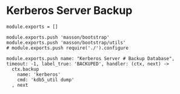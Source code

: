 
# Kerberos Server Backup

    module.exports = []
    
    module.exports.push 'masson/bootstrap'
    module.exports.push 'masson/bootstrap/utils'
    # module.exports.push require('./').configure

    module.exports.push name: "Kerberos Server # Backup Database", timeout: -1, label_true: 'BACKUPED', handler: (ctx, next) ->
      ctx.backup
        name: 'kerberos'
        cmd: 'kdb5_util dump'
      , next
